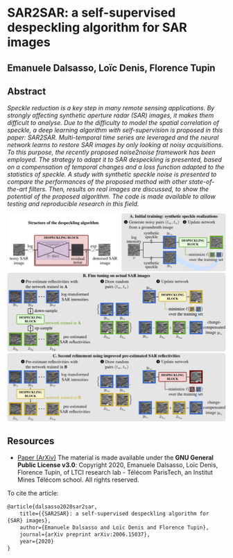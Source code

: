 # SAR2SAR: a self-supervised despeckling algorithm for SAR images
## Emanuele Dalsasso, Loïc Denis, Florence Tupin
## Abstract
_Speckle reduction is a key step in many remote sensing applications. By strongly affecting synthetic aperture radar (SAR) images, it makes them difficult to analyse. Due to the difficulty to model the spatial correlation of speckle, a deep learning algorithm with self-supervision is proposed in this paper: SAR2SAR. Multi-temporal time series are leveraged and the neural network learns to restore SAR images by only looking at noisy acquisitions. To this purpose, the recently proposed noise2noise framework has been employed. The strategy to adapt it to SAR despeckling is presented, based on a compensation of temporal changes and a loss function adapted to the statistics of speckle.
A study with synthetic speckle noise is presented to compare the performances of the proposed method with other state-of-the-art filters. Then, results on real images are discussed, to show the potential of the proposed algorithm. The code is made available to allow testing and reproducible research in this field._

![summary_SAR2SAR](./img/summary.png)

## Resources
- [Paper (ArXiv)](https://arxiv.org/abs/2006.15037)
The material is made available under the **GNU General Public License v3.0**: Copyright 2020, Emanuele Dalsasso, Loïc Denis, Florence Tupin, of LTCI research lab - Télécom ParisTech, an Institut Mines Télécom school.
All rights reserved.

To cite the article:

    @article{dalsasso2020sar2sar,
        title={{SAR2SAR}: a self-supervised despeckling algorithm for {SAR} images},
        author={Emanuele Dalsasso and Loïc Denis and Florence Tupin},
        journal={arXiv preprint arXiv:2006.15037},
        year={2020}
    }
